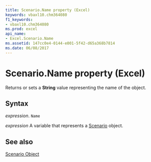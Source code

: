 ```yaml
---
title: Scenario.Name property (Excel)
keywords: vbaxl10.chm364080
f1_keywords:
- vbaxl10.chm364080
ms.prod: excel
api_name:
- Excel.Scenario.Name
ms.assetid: 147cc0e4-0144-e001-5f42-d65a368b7814
ms.date: 06/08/2017
---
```



# Scenario.Name property (Excel)

Returns or sets a  **String** value representing the name of the object.


## Syntax

 _expression_. `Name`

 _expression_ A variable that represents a [Scenario](Excel.Scenario.md) object.


## See also


[Scenario Object](Excel.Scenario.md)

